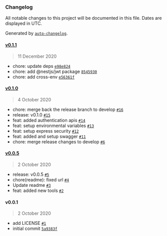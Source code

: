 ### Changelog

All notable changes to this project will be documented in this file. Dates are displayed in UTC.

Generated by [`auto-changelog`](https://github.com/CookPete/auto-changelog).

#### [v0.1.1](https://github.com/jannomeister/nesty/compare/v0.1.0...v0.1.1)

> 11 December 2020

- chore: update deps [`e98e824`](https://github.com/jannomeister/nesty/commit/e98e82433af2b1f74abff3bd78ce72e35c1f42ac)
- chore: add @nestjs/jwt package [`8545930`](https://github.com/jannomeister/nesty/commit/85459309231a8296a98abad87932b95acdbf0a69)
- chore: add cross-env [`e56361f`](https://github.com/jannomeister/nesty/commit/e56361fbec4d8bbbfd33f27abf5ee6eaf36d8b1a)

#### [v0.1.0](https://github.com/jannomeister/nesty/compare/v0.0.5...v0.1.0)

> 4 October 2020

- chore: merge back the release branch to develop [`#16`](https://github.com/jannomeister/nesty/pull/16)
- release: v0.1.0 [`#15`](https://github.com/jannomeister/nesty/pull/15)
- feat: added authentication apis [`#14`](https://github.com/jannomeister/nesty/pull/14)
- feat: setup environmental variables [`#13`](https://github.com/jannomeister/nesty/pull/13)
- feat: setup express security [`#12`](https://github.com/jannomeister/nesty/pull/12)
- feat: added and setup swagger [`#11`](https://github.com/jannomeister/nesty/pull/11)
- chore: merge release changes to develop [`#6`](https://github.com/jannomeister/nesty/pull/6)

#### [v0.0.5](https://github.com/jannomeister/nesty/compare/v0.0.1...v0.0.5)

> 2 October 2020

- release: v0.0.5 [`#5`](https://github.com/jannomeister/nesty/pull/5)
- chore(readme): fixed url [`#4`](https://github.com/jannomeister/nesty/pull/4)
- Update readme [`#3`](https://github.com/jannomeister/nesty/pull/3)
- feat: added new tools [`#2`](https://github.com/jannomeister/nesty/pull/2)

#### v0.0.1

> 2 October 2020

- add LICENSE [`#1`](https://github.com/jannomeister/nesty/pull/1)
- initial commit [`5a9383f`](https://github.com/jannomeister/nesty/commit/5a9383f2f23bf0379a46c6f370fbc6e6897b6f83)
